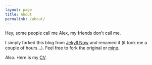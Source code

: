 ```yaml
---
layout: page
title: About
permalink: /about/
---
```


Hey, some people call me Alex, my friends don't call me.

I simply forked this blog from [Jekyll Now](https://github.com/barryclark/jekyll-now) and renamed it (it took me a couple of hours…). Feel free to fork the original or [mine](https://github.com/act65/act65.github.io).

Also. Here is my [CV]({{site.baseurl}}\CV.pdf).
